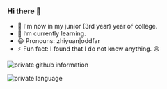 <!--
**oddfar/oddfar** is a ✨ _special_ ✨ repository because its `README.md` (this file) appears on your GitHub profile.

Here are some ideas to get you started:

- 🔭 I’m currently working on ...
- 🌱 I’m currently learning ...
- 👯 I’m looking to collaborate on ...
- 🤔 I’m looking for help with ...
- 💬 Ask me about ...
- 📫 How to reach me: ...
- 😄 Pronouns: ...
- ⚡ Fun fact: ...
-->

### Hi there 👋

- 🔭 I'm now in my junior (3rd year) year of college.
- 🌱 I’m currently learning.
- 😄 Pronouns: zhiyuan|oddfar
- ⚡ Fun fact: I found that I do not know anything. 😣


![private github information](https://github-readme-stats.vercel.app/api?username=dailinyucode&show_icons=true&theme=Gradient)

![private language](https://github-readme-stats.vercel.app/api/top-langs/?username=dailinyucode&layout=compact&langs_count=8&hide_border=true)
